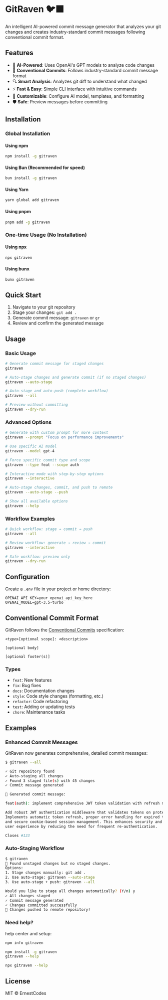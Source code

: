 # GitRaven 🐦‍⬛

An intelligent AI-powered commit message generator that analyzes your git changes and creates industry-standard commit messages following conventional commit format.

## Features

- 🤖 **AI-Powered**: Uses OpenAI's GPT models to analyze code changes
- 📝 **Conventional Commits**: Follows industry-standard commit message format
- 🔍 **Smart Analysis**: Analyzes git diff to understand what changed
- ⚡ **Fast & Easy**: Simple CLI interface with intuitive commands
- 🎨 **Customizable**: Configure AI model, templates, and formatting
- 🛡️ **Safe**: Preview messages before committing

## Installation

### Global Installation

#### Using npm
```bash
npm install -g gitraven
```

#### Using Bun (Recommended for speed)
```bash
bun install -g gitraven
```

#### Using Yarn
```bash
yarn global add gitraven
```

#### Using pnpm
```bash
pnpm add -g gitraven
```

### One-time Usage (No Installation)

#### Using npx
```bash
npx gitraven
```

#### Using bunx
```bash
bunx gitraven
```

## Quick Start

1. Navigate to your git repository
2. Stage your changes: `git add .`
3. Generate commit message: `gitraven` or `gr`
4. Review and confirm the generated message

## Usage

### Basic Usage
```bash
# Generate commit message for staged changes
gitraven

# Auto-stage changes and generate commit (if no staged changes)
gitraven --auto-stage

# Auto-stage and auto-push (complete workflow)
gitraven --all

# Preview without committing
gitraven --dry-run
```

### Advanced Options
```bash
# Generate with custom prompt for more context
gitraven --prompt "Focus on performance improvements"

# Use specific AI model
gitraven --model gpt-4

# Force specific commit type and scope
gitraven --type feat --scope auth

# Interactive mode with step-by-step options
gitraven --interactive

# Auto-stage changes, commit, and push to remote
gitraven --auto-stage --push

# Show all available options
gitraven --help
```

### Workflow Examples
```bash
# Quick workflow: stage → commit → push
gitraven --all

# Review workflow: generate → review → commit
gitraven --interactive

# Safe workflow: preview only
gitraven --dry-run
```

## Configuration

Create a `.env` file in your project or home directory:

```env
OPENAI_API_KEY=your_openai_api_key_here
OPENAI_MODEL=gpt-3.5-turbo
```

## Conventional Commit Format

GitRaven follows the [Conventional Commits](https://www.conventionalcommits.org/) specification:

```
<type>[optional scope]: <description>

[optional body]

[optional footer(s)]
```

### Types
- `feat`: New features
- `fix`: Bug fixes
- `docs`: Documentation changes
- `style`: Code style changes (formatting, etc.)
- `refactor`: Code refactoring
- `test`: Adding or updating tests
- `chore`: Maintenance tasks

## Examples

### Enhanced Commit Messages
GitRaven now generates comprehensive, detailed commit messages:

```bash
$ gitraven --all

✓ Git repository found
✓ Auto-staging all changes
✓ Found 3 staged file(s) with 45 changes
✓ Commit message generated

📝 Generated commit message:

feat(auth): implement comprehensive JWT token validation with refresh mechanism

Add robust JWT authentication middleware that validates tokens on protected routes.
Implements automatic token refresh, proper error handling for expired tokens,
and secure cookie-based session management. This enhances security and improves
user experience by reducing the need for frequent re-authentication.

Closes #123
```

### Auto-Staging Workflow
```bash
$ gitraven
📁 Found unstaged changes but no staged changes.
Options:
1. Stage changes manually: git add .
2. Use auto-stage: gitraven --auto-stage  
3. Use auto-stage + push: gitraven --all

Would you like to stage all changes automatically? (Y/n) y
✓ All changes staged
✓ Commit message generated
✓ Changes committed successfully
🚀 Changes pushed to remote repository!
```
### Need help? 

help center and setup:

```bash
npm info gitraven

npm install -g gitraven
gitraven --help

npx gitraven --help
```

## License

MIT © ErnestCodes 
